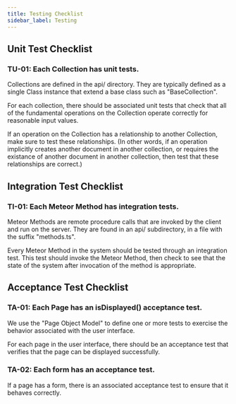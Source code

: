 ```yaml
---
title: Testing Checklist
sidebar_label: Testing
---
```


## Unit Test Checklist

### TU-01: Each Collection has unit tests.

Collections are defined in the api/ directory. They are typically defined as a single Class instance that extend a base class such as "BaseCollection".

For each collection, there should be associated unit tests that check that all of the fundamental operations on the Collection operate correctly for reasonable input values.

If an operation on the Collection has a relationship to another Collection, make sure to test these relationships. (In other words, if an operation implicitly creates another document in another collection, or requires the existance of another document in another collection, then test that these relationships are correct.)

## Integration Test Checklist

### TI-01: Each Meteor Method has integration tests.

Meteor Methods are remote procedure calls that are invoked by the client and run on the server. They are found in an api/ subdirectory, in a file with the suffix "methods.ts".

Every Meteor Method in the system should be tested through an integration test. This test should invoke the Meteor Method, then check to see that the state of the system after invocation of the method is appropriate.

## Acceptance Test Checklist

### TA-01: Each Page has an isDisplayed() acceptance test.

We use the "Page Object Model" to define one or more tests to exercise the behavior associated with the user interface.

For each page in the user interface, there should be an acceptance test that verifies that the page can be displayed successfully.

### TA-02: Each form has an acceptance test.

If a page has a form, there is an associated acceptance test to ensure that it behaves correctly.





